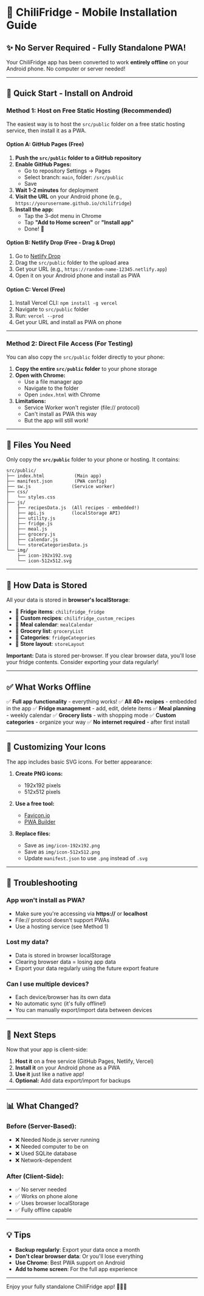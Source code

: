 # 📱 ChiliFridge - Mobile Installation Guide

## ✨ No Server Required - Fully Standalone PWA!

Your ChiliFridge app has been converted to work **entirely offline** on your Android phone. No computer or server needed!

---

## 🚀 Quick Start - Install on Android

### Method 1: Host on Free Static Hosting (Recommended)

The easiest way is to host the `src/public` folder on a free static hosting service, then install it as a PWA.

#### Option A: GitHub Pages (Free)
1. **Push the `src/public` folder to a GitHub repository**
2. **Enable GitHub Pages:**
   - Go to repository Settings → Pages
   - Select branch: `main`, folder: `/src/public`
   - Save
3. **Wait 1-2 minutes** for deployment
4. **Visit the URL** on your Android phone (e.g., `https://yourusername.github.io/chilifridge`)
5. **Install the app:**
   - Tap the 3-dot menu in Chrome
   - Tap **"Add to Home screen"** or **"Install app"**
   - Done! 🎉

#### Option B: Netlify Drop (Free - Drag & Drop)
1. Go to [Netlify Drop](https://app.netlify.com/drop)
2. Drag the `src/public` folder to the upload area
3. Get your URL (e.g., `https://random-name-12345.netlify.app`)
4. Open it on your Android phone and install as PWA

#### Option C: Vercel (Free)
1. Install Vercel CLI: `npm install -g vercel`
2. Navigate to `src/public` folder
3. Run: `vercel --prod`
4. Get your URL and install as PWA on phone

---

### Method 2: Direct File Access (For Testing)

You can also copy the `src/public` folder directly to your phone:

1. **Copy the entire `src/public` folder** to your phone storage
2. **Open with Chrome:**
   - Use a file manager app
   - Navigate to the folder
   - Open `index.html` with Chrome
3. **Limitations:**
   - Service Worker won't register (file:// protocol)
   - Can't install as PWA this way
   - But the app will still work!

---

## 📂 Files You Need

Only copy the **`src/public`** folder to your phone or hosting. It contains:

```
src/public/
├── index.html           (Main app)
├── manifest.json        (PWA config)
├── sw.js               (Service worker)
├── css/
│   └── styles.css
├── js/
│   ├── recipesData.js  (All recipes - embedded!)
│   ├── api.js          (localStorage API)
│   ├── utility.js
│   ├── fridge.js
│   ├── meal.js
│   ├── grocery.js
│   ├── calendar.js
│   └── storeCategoriesData.js
└── img/
    ├── icon-192x192.svg
    └── icon-512x512.svg
```

---

## 💾 How Data is Stored

All your data is stored in **browser's localStorage**:

- 🥗 **Fridge items**: `chilifridge_fridge`
- 📖 **Custom recipes**: `chilifridge_custom_recipes`
- 📅 **Meal calendar**: `mealCalendar`
- 🛒 **Grocery list**: `groceryList`
- 📁 **Categories**: `fridgeCategories`
- 🏪 **Store layout**: `storeLayout`

**Important:** Data is stored per-browser. If you clear browser data, you'll lose your fridge contents. Consider exporting your data regularly!

---

## ✅ What Works Offline

✅ **Full app functionality** - everything works!
✅ **All 40+ recipes** - embedded in the app
✅ **Fridge management** - add, edit, delete items
✅ **Meal planning** - weekly calendar
✅ **Grocery lists** - with shopping mode
✅ **Custom categories** - organize your way
✅ **No internet required** - after first install

---

## 🎨 Customizing Your Icons

The app includes basic SVG icons. For better appearance:

1. **Create PNG icons:**
   - 192x192 pixels
   - 512x512 pixels

2. **Use a free tool:**
   - [Favicon.io](https://favicon.io/)
   - [PWA Builder](https://www.pwabuilder.com/imageGenerator)

3. **Replace files:**
   - Save as `img/icon-192x192.png`
   - Save as `img/icon-512x512.png`
   - Update `manifest.json` to use `.png` instead of `.svg`

---

## 🔧 Troubleshooting

### App won't install as PWA?
- Make sure you're accessing via **https://** or **localhost**
- File:// protocol doesn't support PWAs
- Use a hosting service (see Method 1)

### Lost my data?
- Data is stored in browser localStorage
- Clearing browser data = losing app data
- Export your data regularly using the future export feature

### Can I use multiple devices?
- Each device/browser has its own data
- No automatic sync (it's fully offline!)
- You can manually export/import data between devices

---

## 🚀 Next Steps

Now that your app is client-side:

1. **Host it** on a free service (GitHub Pages, Netlify, Vercel)
2. **Install it** on your Android phone as a PWA
3. **Use it** just like a native app!
4. **Optional:** Add data export/import for backups

---

## 📊 What Changed?

### Before (Server-Based):
- ❌ Needed Node.js server running
- ❌ Needed computer to be on
- ❌ Used SQLite database
- ❌ Network-dependent

### After (Client-Side):
- ✅ No server needed
- ✅ Works on phone alone
- ✅ Uses browser localStorage
- ✅ Fully offline capable

---

## 💡 Tips

- **Backup regularly**: Export your data once a month
- **Don't clear browser data**: Or you'll lose everything
- **Use Chrome**: Best PWA support on Android
- **Add to home screen**: For the full app experience

---

Enjoy your fully standalone ChiliFridge app! 🎉🥗📱
